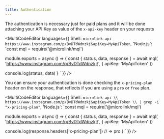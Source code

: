```yaml
---
title: Authentication
---
```


The authentication is necessary just for paid plans and it will be done attaching your API Key as value of the `x-api-key` header on your requests

<MultiCodeEditor languages={{
  Shell: `microlink-api https://www.instagram.com/p/BvDTdWdnzkj&apiKey=MyApiToken`,
  'Node.js': `const mql = require('@microlink/mql')
 
module.exports = async () => {
  const { status, data, response } = await mql(
    'https://www.instagram.com/p/BvDTdWdnzkj/', { 
      apiKey: 'MyApiToken' 
    })
  
  console.log(status, data)
}
  `
  }} 
/>


You can ensure your authentication is done checking the `x-pricing-plan` header on the response, that reflects if you are using a `pro` or `free` plan.

<MultiCodeEditor languages={{
  Shell: `microlink-api \\
https://www.instagram.com/p/BvDTdWdnzkj&apiKey=MyApiToken \\
| grep -i "x-pricing-plan"`,
  'Node.js': `const mql = require('@microlink/mql')
 
module.exports = async () => {
  const { status, data, response } = await mql(
    'https://www.instagram.com/p/BvDTdWdnzkj/', { 
      apiKey: 'MyApiToken' 
    })
  
  console.log(response.headers['x-pricing-plan']) // => pro
}
  `
  }} 
/>
